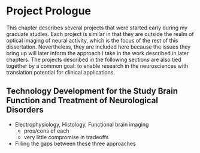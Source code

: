 # Project Prologue
This chapter describes several projects that were started early during my graduate studies. Each project is similar in that they are outside the realm of optical imaging of neural activity, which is the focus of the rest of this dissertation. Nevertheless, they are included here because the issues they bring up will later inform the approach I take in the work described in later chapters. The projects described in the following sections are also tied together by a common goal: to enable research in the neurosciences with translation potential for clinical applications.

## Technology Development for the Study Brain Function and Treatment of Neurological Disorders

-   Electrophysiology, Histology, Functional brain imaging
    -   pros/cons of each
    -   very little compromise in tradeoffs
-   Filling the gaps between these three approaches
